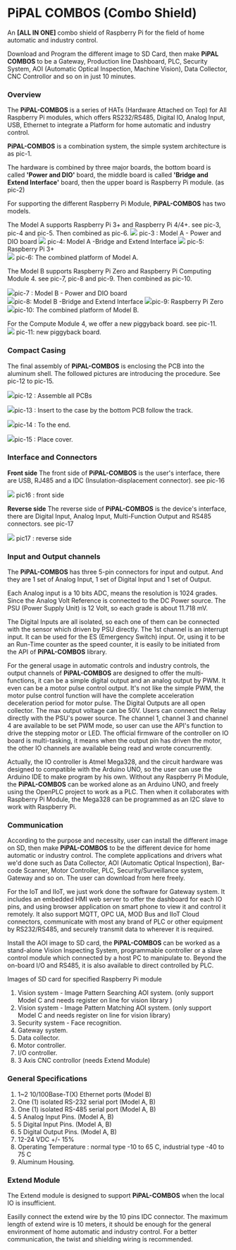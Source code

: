 # PiPAL COMBOS (Combo Shield)

An **[ALL IN ONE]** combo shield of Raspberry Pi for the field of home automatic and industry control.

Download and Program the different image to SD Card, then make **PiPAL COMBOS** to be a Gateway, Production line Dashboard, PLC, Security System, AOI (Automatic Optical Inspection, Machine Vision), Data Collector, CNC Controllor and so on in just 10 minutes.

### **Overview** 

The **PiPAL-COMBOS** is a series of HATs (Hardware Attached on Top) for All Raspberry Pi modules, which offers RS232/RS485, Digital IO, Analog Input, USB, Ethernet to integrate a Platform for home automatic and industry control.

**PiPAL-COMBOS** is a combination system, the simple system architecture is as pic-1. 

The hardware is combined by three major boards, the bottom board is called **'Power and DIO'** board, the middle board is called **'Bridge and Extend Interface'** board, then the upper board is Raspberry Pi module. (as pic-2)

For supporting the different Raspberry Pi Module, **PiPAL-COMBOS** has two models.

The Model A supports Raspberry Pi 3+ and Raspberry Pi 4/4+. see pic-3, pic-4 and pic-5. Then combined as pic-6.
<img src="./pics/IMG_0829.jpg" />
pic-3 : Model  A - Power and DIO board
<img src="./pics/IMG_0830.jpg" />
pic-4: Model A -Bridge and Extend Interface
<img src="./pics/IMG_0831.jpg" />
pic-5: Raspberry Pi 3+                                            
<img src="./pics/IMG_0840.jpg" />
pic-6: The combined platform of Model A.




The Model B supports Raspberry Pi Zero and Raspberry Pi Computing Module 4. see pic-7, pic-8 and pic-9. 
Then combined as pic-10.

<img src="./pics/IMG_0832.jpg" />pic-7 : Model B - Power and DIO board             
<img src="./pics/IMG_0833.jpg" />pic-8: Model B -Bridge and Extend Interface
<img src="./pics/IMG_0834.jpg" />pic-9: Raspberry Pi Zero         
<img src="./pics/IMG_0838.jpg" />pic-10: The combined platform of Model B.                                

For the Compute Module 4, we offer a new piggyback board. see pic-11.      
<img src="./pics/IMG_0863.jpg" />
pic-11: new piggyback board.           

### **Compact Casing**
The final assembly of **PiPAL-COMBOS** is enclosing the PCB into the aluminum shell. The followed pictures are introducing the procedure. See pic-12 to pic-15.

<img src="./pics/IMG_0882.jpg" />pic-12 : Assemble all PCBs

<img src="./pics/IMG_0881.jpg" />pic-13 : Insert to the case by the bottom PCB follow the track.

<img src="./pics/IMG_0879.jpg" />pic-14 : To the end.

<img src="./pics/IMG_0878.jpg" />pic-15 : Place cover.

### **Interface and Connectors**
**Front side**
The front side of **PiPAL-COMBOS** is the user's interface, there are USB, RJ485 and a IDC (Insulation-displacement connector). see pic-16

<img src="./pics/IMG_0892s.jpg" /> pic16 : front side

**Reverse side**
The reverse side of **PiPAL-COMBOS** is the device's interface, there are Digital Input, Analog Input, Multi-Function Output and RS485 connectors. see pic-17

<img src="./pics/IMG_0891s.jpg" /> pic17 : reverse side

### **Input and Output channels**
The **PiPAL-COMBOS** has three 5-pin connectors for input and output. And they are 1 set of Analog Input, 1 set of Digital Input and 1 set of Output.

Each Analog input is a 10 bits ADC, means the resolution is 1024 grades. Since the Analog Volt Reference is connected to the DC Power source. The PSU (Power Supply Unit) is 12 Volt, so each grade is about 11.718 mV.

The Digital Inputs are all isolated, so each one of them can be connected with the sensor which driven by PSU directly. The 1st channel is an interrupt input. It can be used for the ES (Emergency Switch) input. Or, using it to be an Run-Time counter as the speed counter, it is easily to be initiated from the API of **PiPAL-COMBOS** library.

For the general usage in automatic controls and industry controls, the output channels of **PiPAL-COMBOS** are designed to offer the multi-functions, it can be a simple digital output and an analog output by PWM. It even can be a motor pulse control output. It's not like the simple PWM, the motor pulse control function will have the complete acceleration deceleration period for motor pulse. 
The Digital Outputs are all open collector. The max output voltage can be 50V. Users can connect the Relay directly with the PSU's power source. The channel 1, channel 3 and channel 4 are available to be set PWM mode, so user can use the API's function to drive the stepping motor or LED. The official firmware of the controller on IO board is multi-tasking, it means when the output pin has driven the motor, the other IO channels are available being read and wrote concurrently.    

Actually, the IO controller is Atmel Mega328, and the circuit hardware was designed to compatible with the Arduino UNO, so the user can use the Arduino IDE to make program by his own. Without any Raspberry Pi Module, the **PiPAL-COMBOS** can be worked alone as an Arduino UNO, and freely using the OpenPLC project to work as a PLC. Then when it collaborates with Raspberry Pi Module, the Mega328 can be programmed as an I2C slave to work with Raspberry Pi. 

### **Communication**

According to the purpose and necessity, user can install the different image on SD, then make **PiPAL-COMBOS** to be the different device for home automatic or industry control. The complete applications and drivers what we'd done such as Data Collector, AOI (Automatic Optical Inspection), Bar-code Scanner, Motor Controller, PLC, Security/Surveillance system, Gateway and so on. The user can download from here freely.



For the IoT and IIoT, we just work done the software for Gateway system. It includes an embedded HMI web server to offer the dashboard for each IO pins, and using browser application on smart phone to view it and control it remotely. It also support MQTT, OPC UA, MOD Bus and IIoT Cloud connectors, communicate with most any brand of PLC or other equipment by RS232/RS485, and securely transmit data to wherever it is required.



Install the AOI image to SD card, the **PiPAL-COMBOS** can be worked as a stand-alone Vision Inspecting System, programmable controller or a slave control module which connected by a host PC to manipulate to. Beyond the on-board I/O and RS485, it is also available to direct controlled by PLC.

Images of SD card for specified Raspberry Pi module

1. Vision system - Image Pattern Searching AOI system. (only support Model C and needs register on line for vision library )
2. Vision system - Image Pattern Matching AOI system. (only support Model C and needs register on line for vision library)
3. Security system - Face recognition.
5. Gateway system.
6. Data collector.
7. Motor controller.
8. I/O controller.
9. 3 Axis CNC controllor (needs Extend Module)


###  **General Specifications**

1. 1~2 10/100Base-T(X) Ethernet ports (Model B)
2. One (1) isolated RS-232 serial port  (Model A, B)
3. One (1) isolated RS-485 serial port  (Model A, B)
4. 5 Analog Input Pins.  (Model A, B)
5. 5 Digital Input Pins.  (Model A, B)
6. 5 Digital Output Pins.  (Model A, B)
7. 12-24 VDC +/- 15% 
8. Operating Temperature : normal type -10 to 65 C, industrial type -40 to 75 C 
9. Aluminum Housing.



### **Extend Module**

The Extend module is designed to support **PiPAL-COMBOS** when the local IO is insufficient.

Easilly connect the extend wire by the 10 pins IDC connector. The maximum length of extend wire is 10 meters, it should be enough for the general environment of home automatic and industry control. For a better communication, the twist and shielding wiring is recommended.



